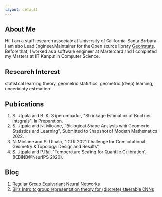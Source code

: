 ```yaml
---
layout: default
---
```


## About Me

Hi! I am a staff research associate at University of California, Santa Barbara. I am also Lead Engineer/Maintainer for the Open source library <a href="https://github.com/geomstats/geomstats">Geomstats</a>. Before that, I worked as a software engineer at Mastercard and I completed my Masters at IIT Kanpur in Computer Science.

## Research Interest

statistical learning theory, geometric statistics, geometric (deep) learning, uncertainty estimation



## Publications

1. S. Utpala and B. K. Sriperumbudur, "Shrinkage Estimation of Bochner integrals", In Preparation. 
2. S. Utpala and N. Miolane, "Biological Shape Analysis with Geometric Statistics and Learning", Submitted to Shapshot of Modern Mathematics 2022.
3. N. Miolane and S. Utpala, "ICLR 2021 Challenge for Computational Geometry & Topology: Design and Results"
4. S. Utpala and P.Rai, "Temperature Scaling for Quantile Calibration", (ICBINB@NeurIPS 2020).

## Blog

1.  <a href="/GEN.html">Regular Group Equivariant Neural Networks</a>
2.  <a href="/minGRT.html">Blitz Intro to group representation theory for (discrete) steerable CNNs</a>  
 

